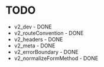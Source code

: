 # TODO

- v2_dev - DONE
- v2_routeConvention - DONE
- v2_headers - DONE
- v2_meta - DONE
- v2_errorBoundary - DONE
- v2_normalizeFormMethod - DONE
